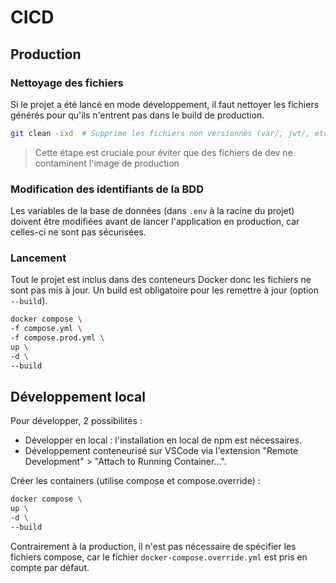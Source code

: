 # CICD

## Production

### Nettoyage des fichiers

Si le projet a été lancé en mode développement, il faut nettoyer les fichiers générés pour qu'ils n'entrent pas dans le build de production.

```bash
git clean -ixd  # Supprime les fichiers non versionnés (var/, jwt/, etc.)
```

> Cette étape est cruciale pour éviter que des fichiers de dev ne contaminent l'image de production

### Modification des identifiants de la BDD

Les variables de la base de données (dans `.env` à la racine du projet) doivent être modifiées avant de lancer l'application en production, car celles-ci ne sont pas sécurisées.

### Lancement

Tout le projet est inclus dans des conteneurs Docker donc les fichiers ne sont pas mis à jour. Un build est obligatoire pour les remettre à jour (option `--build`).

```bash
docker compose \
-f compose.yml \
-f compose.prod.yml \
up \
-d \
--build
```

## Développement local

Pour développer, 2 possibilités :

- Développer en local : l'installation en local de npm est nécessaires.
- Développement conteneurisé sur VSCode via l'extension "Remote Development" > "Attach to Running Container...".

Créer les containers (utilise compose et compose.override) :

```bash
docker compose \
up \
-d \
--build
```

Contrairement à la production, il n'est pas nécessaire de spécifier les fichiers compose, car le fichier `docker-compose.override.yml` est pris en compte par défaut.
